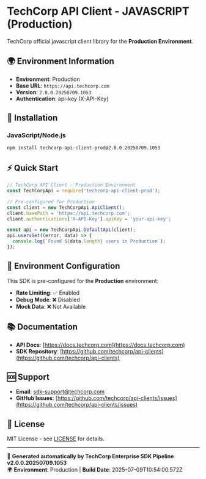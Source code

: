 # TechCorp API Client - JAVASCRIPT (Production)

TechCorp official javascript client library for the **Production Environment**.

## 🌍 Environment Information

- **Environment**: Production
- **Base URL**: `https://api.techcorp.com`
- **Version**: `2.0.0.20250709.1053`
- **Authentication**: api-key (X-API-Key)

## 🚀 Installation

### JavaScript/Node.js

```bash
npm install techcorp-api-client-prod@2.0.0.20250709.1053
```

## ⚡ Quick Start

```javascript
// TechCorp API Client - Production Environment
const TechCorpApi = require('techcorp-api-client-prod');

// Pre-configured for Production
const client = new TechCorpApi.ApiClient();
client.basePath = 'https://api.techcorp.com';
client.authentications['X-API-Key'].apiKey = 'your-api-key';

const api = new TechCorpApi.DefaultApi(client);
api.usersGet((error, data) => {
  console.log(`Found ${data.length} users in Production`);
});
```

## 🔧 Environment Configuration

This SDK is pre-configured for the **Production** environment:

- **Rate Limiting**: ✅ Enabled
- **Debug Mode**: ❌ Disabled  
- **Mock Data**: ❌ Not Available

## 📚 Documentation

- **API Docs**: [https://docs.techcorp.com](https://docs.techcorp.com)
- **SDK Repository**: [https://github.com/techcorp/api-clients](https://github.com/techcorp/api-clients)

## 🆘 Support

- **Email**: [sdk-support@techcorp.com](mailto:sdk-support@techcorp.com)
- **GitHub Issues**: [https://github.com/techcorp/api-clients/issues](https://github.com/techcorp/api-clients/issues)

## 📄 License

MIT License - see [LICENSE](https://opensource.org/licenses/MIT) for details.

---
🤖 **Generated automatically by TechCorp Enterprise SDK Pipeline v2.0.0.20250709.1053**  
🌍 **Environment**: Production | **Build Date**: 2025-07-09T10:54:00.572Z
